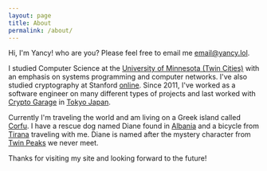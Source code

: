 ```yaml
---
layout: page
title: About
permalink: /about/
---
```


Hi, I'm Yancy! who are you?  Please feel free to email me email@yancy.lol.

I studied Computer Science at the [University of Minnesota (Twin Cities)](https://en.wikipedia.org/wiki/University_of_Minnesota) with an emphasis on systems programming and computer networks.  I've also studied cryptography at Stanford [online](https://www.coursera.org/account/accomplishments/verify/LG3FS2LSRCEK).  Since 2011, I've worked as a software engineer on many different types of projects and last worked with [Crypto Garage](https://cryptogarage.co.jp/en) in [Tokyo Japan](https://en.wikipedia.org/wiki/Tokyo).

Currently I'm traveling the world and am living on a Greek island called [Corfu](https://en.wikipedia.org/wiki/Corfu).  I have a rescue dog named Diane found in [Albania](https://en.wikipedia.org/wiki/Albania) and a bicycle from [Tirana](https://en.wikipedia.org/wiki/Tirana) traveling with me.  Diane is named after the mystery character from [Twin Peaks](https://en.wikipedia.org/wiki/Twin_Peaks) we never meet.

Thanks for visiting my site and looking forward to the future!
